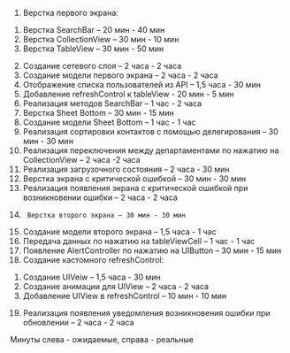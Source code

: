 1.    Верстка первого экрана:
1)    Верстка SearchBar – 20 мин - 40 мин
2)    Верстка CollectionView – 30 мин - 10 мин
3)    Верстка TableView – 30 мин - 50 мин
2.    Создание сетевого слоя – 2 часа - 2 часа
3.    Создание модели первого экрана – 2 часа - 2 часа
4.    Отображение списка пользователей из API – 1,5 часа - 30 мин
5.    Добавление refreshControl к tableView  - 20 мин - 5 мин
6.    Реализация методов SearchBar – 1 час - 2 часа
7.    Верстка Sheet Bottom – 30 мин - 15 мин
8.    Создание модели Sheet Bottom – 1 час  - 1 час
9.    Реализация сортировки контактов с помощью делегирования – 30 мин - 30 мин
10.    Реализация переключения между департаментами по нажатию на CollectionView – 2 часа -2 часа
11.    Реализация загрузочного состояния – 2 часа - 30 мин
12.    Верстка экрана с критической ошибкой – 30 мин - 30 мин
13.    Реализация появления экрана с критической ошибкой при возникновении ошибки – 2 часа - 2 часа
14.      Верстка второго экрана – 30 мин - 30 мин
15.    Создание модели второго экрана – 1,5 часа - 1 час
16.    Передача данных по нажатию на tableViewCell – 1 час - 1 час
17.    Появление AlertController по нажатию на UIButton – 30 мин - 15 мин
18.    Создание кастомного refreshControl:
1)    Создание UIVeiw – 1,5 часа - 30 мин
2)    Создание анимации для UIView – 2 часа - 2 часа
3)    Добавление UIView в refreshControl – 10 мин - 10 мин
19.    Реализация появления уведомления возникновения ошибки при обновлении – 2 часа - 2 часа

Минуты слева - ожидаемые, справа - реальные
